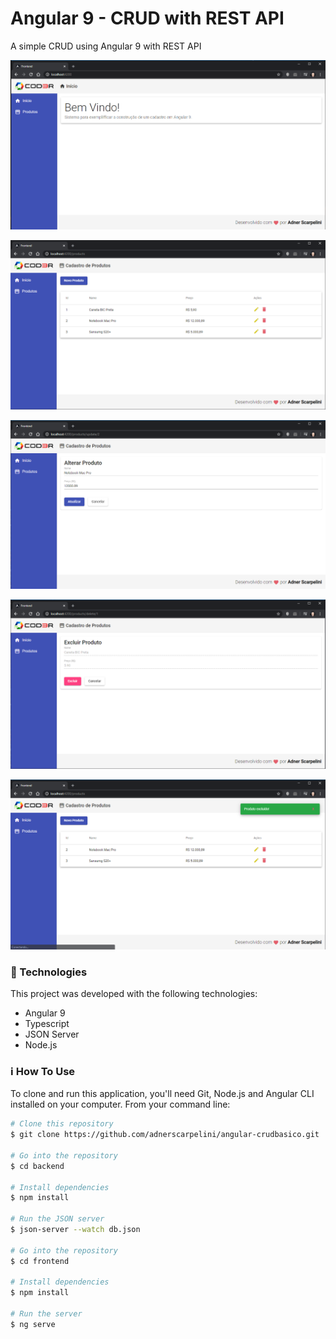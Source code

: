 # Angular 9 - CRUD with REST API

A simple CRUD using Angular 9 with REST API



![Dashboard](https://raw.githubusercontent.com/adnerscarpelini/angular-crudbasico/master/ImagensFinal/Screenshot_1.png "Dashboard")

![ProductsList](https://raw.githubusercontent.com/adnerscarpelini/angular-crudbasico/master/ImagensFinal/Screenshot_2.png "ProductsList")

![ProductUpdate](https://raw.githubusercontent.com/adnerscarpelini/angular-crudbasico/master/ImagensFinal/Screenshot_3.png "ProductUpdate")

![ProductDelete](https://raw.githubusercontent.com/adnerscarpelini/angular-crudbasico/master/ImagensFinal/Screenshot_5.png "ProductDelete")

![NotificationPopUp](https://raw.githubusercontent.com/adnerscarpelini/angular-crudbasico/master/ImagensFinal/Screenshot_6.png "NotificationPopUp")

### 🚀 Technologies

This project was developed with the following technologies:
- Angular 9
- Typescript
- JSON Server
- Node.js

### ℹ️ How To Use
To clone and run this application, you'll need Git, Node.js and Angular CLI installed on your computer. From your command line:

```bash
# Clone this repository
$ git clone https://github.com/adnerscarpelini/angular-crudbasico.git

# Go into the repository
$ cd backend

# Install dependencies
$ npm install

# Run the JSON server
$ json-server --watch db.json

# Go into the repository
$ cd frontend

# Install dependencies
$ npm install

# Run the server
$ ng serve
```


